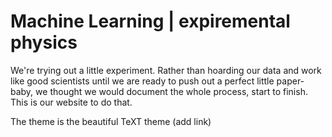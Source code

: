 # Machine Learning | expiremental physics

We're trying out a little experiment. Rather than hoarding our data and work like good scientists until we are ready to push out a perfect little paper-baby, we thought we would document the whole process, start to finish. This is our website to do that. 

The theme is the beautiful TeXT theme (add link)
